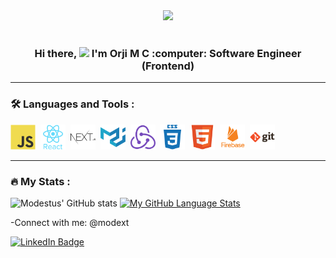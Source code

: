 
<div id="header" align="center">
  <img src="https://media.giphy.com/media/IeRdg7gLkfK1ly2mFU/giphy.gif" width="100"/>
  <div><img src="https://komarev.com/ghpvc/?username=modext&style=flat-square&color=blue" alt=""/></div>
  <h3>
  Hi there,
  <img src="https://media.giphy.com/media/hvRJCLFzcasrR4ia7z/giphy.gif" width="30px"/>
    I'm Orji M C :computer: Software Engineer (Frontend)
 </h3>
    
</div>
<hr />

### :hammer_and_wrench: Languages and Tools :

  <div>
    <img src="https://github.com/devicons/devicon/blob/master/icons/javascript/javascript-original.svg" title="JavaScript" alt="JavaScript" width="40"/>&nbsp; 
   <img src="https://github.com/devicons/devicon/blob/master/icons/react/react-original-wordmark.svg" title="React" alt="React" width="40" height="40"/>&nbsp;
  <img src="https://github.com/devicons/devicon/blob/master/icons/nextjs/nextjs-original-wordmark.svg" title="Nextjs" alt="Nextjs" width="40" height="40"/>&nbsp;
  <img src="https://github.com/devicons/devicon/blob/master/icons/materialui/materialui-original.svg" title="Material UI" alt="Material UI" width="40" height="40"/>&nbsp;
  <img src="https://github.com/devicons/devicon/blob/master/icons/redux/redux-original.svg" title="Redux" alt="Redux " width="40" height="40"/>&nbsp;
  <img src="https://github.com/devicons/devicon/blob/master/icons/css3/css3-plain-wordmark.svg"  title="CSS3" alt="CSS" width="40" height="40"/>&nbsp;
  <img src="https://github.com/devicons/devicon/blob/master/icons/html5/html5-original.svg" title="HTML5" alt="HTML" width="40" height="40"/>&nbsp;
  <img src="https://github.com/devicons/devicon/blob/master/icons/firebase/firebase-plain-wordmark.svg" title="Firebase" alt="Firebase" width="40" height="40"/>&nbsp;
  <img src="https://github.com/devicons/devicon/blob/master/icons/git/git-original-wordmark.svg" title="Git" **alt="Git" width="40" height="40"/>
</div>
<hr />

### :fire: My Stats :
<!--- [![GitHub Streak](http://github-readme-streak-stats.herokuapp.com?user=modext&theme=dark&background=000000)](https://git.io/streak-stats)  --->
![Modestus' GitHub stats](https://github-readme-stats.vercel.app/api?username=modext&show_icons=true&theme=radical)
[![My GitHub Language Stats](https://github-readme-stats.vercel.app/api/top-langs/?username=modext&langs_count=5&theme=tokyonight)]()


-Connect with me:   @modext
<div id="badges">
  <a href="https://www.linkedin.com/in/orji-modestus/">
    <img src="https://img.shields.io/badge/LinkedIn-blue?style=for-the-badge&logo=linkedin&logoColor=white" alt="LinkedIn Badge"/>
  </a>
</div>
